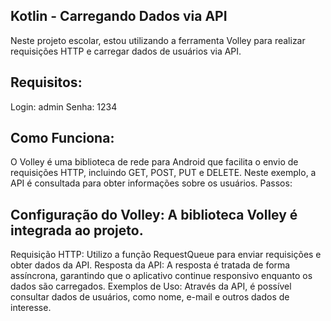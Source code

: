 ## Kotlin - Carregando Dados via API

Neste projeto escolar, estou utilizando a ferramenta Volley para realizar requisições HTTP e carregar dados de usuários via API.

## Requisitos:
Login: admin
Senha: 1234

## Como Funciona:
O Volley é uma biblioteca de rede para Android que facilita o envio de requisições HTTP, incluindo GET, POST, PUT e DELETE.
Neste exemplo, a API é consultada para obter informações sobre os usuários.
Passos:

## Configuração do Volley: A biblioteca Volley é integrada ao projeto.
Requisição HTTP: Utilizo a função RequestQueue para enviar requisições e obter dados da API.
Resposta da API: A resposta é tratada de forma assíncrona, garantindo que o aplicativo continue responsivo enquanto os dados são carregados.
Exemplos de Uso:
Através da API, é possível consultar dados de usuários, como nome, e-mail e outros dados de interesse.
